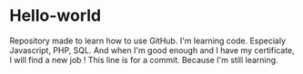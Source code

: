 # Hello-world
Repository made to learn how to use GitHub.
I'm learning code. Especialy Javascript, PHP, SQL. And when I'm good enough and I have my certificate, I will find a new job !
This line is for a commit. Because I'm still learning.